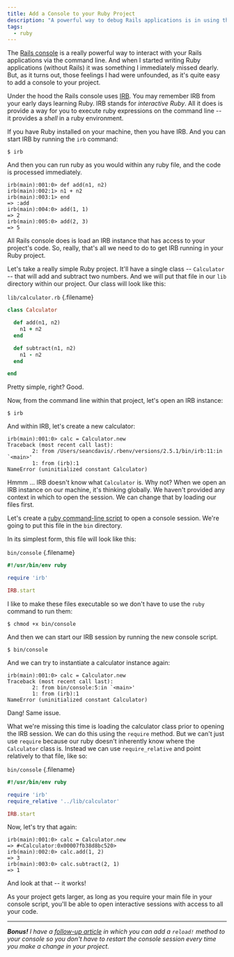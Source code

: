 ```yaml
---
title: Add a Console to your Ruby Project
description: "A powerful way to debug Rails applications is in using the Rails console. But even when you're not using Rails for your Ruby project, you can still have a console."
tags:
  - ruby
---
```


The [Rails console](https://guides.rubyonrails.org/command_line.html#rails-console) is a really powerful way to interact with your Rails applications via the command line. And when I started writing Ruby applications (without Rails) it was something I immediately missed dearly. But, as it turns out, those feelings I had were unfounded, as it's quite easy to add a console to your project.

Under the hood the Rails console uses [IRB](http://ruby-doc.org/stdlib-2.5.1/libdoc/irb/rdoc/IRB.html). You may remember IRB from your early days learning Ruby. IRB stands for _interactive Ruby_. All it does is provide a way for you to execute ruby expressions on the command line -- it provides a _shell_ in a ruby environment.

If you have Ruby installed on your machine, then you have IRB. And you can start IRB by running the `irb` command:

    $ irb

And then you can run ruby as you would within any ruby file, and the code is processed immediately.

    irb(main):001:0> def add(n1, n2)
    irb(main):002:1> n1 + n2
    irb(main):003:1> end
    => :add
    irb(main):004:0> add(1, 1)
    => 2
    irb(main):005:0> add(2, 3)
    => 5

All Rails console does is load an IRB instance that has access to your project's code. So, really, that's all we need to do to get IRB running in your Ruby project.

Let's take a really simple Ruby project. It'll have a single class -- `Calculator` -- that will add and subtract two numbers. And we will put that file in our `lib` directory within our project. Our class will look like this:

`lib/calculator.rb` {.filename}

```rb
class Calculator

  def add(n1, n2)
    n1 + n2
  end

  def subtract(n1, n2)
    n1 - n2
  end

end
```

Pretty simple, right? Good.

Now, from the command line within that project, let's open an IRB instance:

    $ irb

And within IRB, let's create a new calculator:

    irb(main):001:0> calc = Calculator.new
    Traceback (most recent call last):
            2: from /Users/seancdavis/.rbenv/versions/2.5.1/bin/irb:11:in `<main>'
            1: from (irb):1
    NameError (uninitialized constant Calculator)

Hmmm ... IRB doesn't know what `Calculator` is. Why not? When we open an IRB instance on our machine, it's thinking globally. We haven't provided any context in which to open the session. We can change that by loading our files first.

Let's create a [ruby command-line script](/command-line-scripts-using-ruby.html) to open a console session. We're going to put this file in the `bin` directory.

In its simplest form, this file will look like this:

`bin/console` {.filename}

```rb
#!/usr/bin/env ruby

require 'irb'

IRB.start
```

I like to make these files executable so we don't have to use the `ruby` command to run them:

    $ chmod +x bin/console

And then we can start our IRB session by running the new console script.

    $ bin/console

And we can try to instantiate a calculator instance again:

    irb(main):001:0> calc = Calculator.new
    Traceback (most recent call last):
            2: from bin/console:5:in `<main>'
            1: from (irb):1
    NameError (uninitialized constant Calculator)

Dang! Same issue.

What we're missing this time is loading the calculator class prior to opening the IRB session. We can do this using the `require` method. But we can't just use `require` because our ruby doesn't inherently know where the `Calculator` class is. Instead we can use `require_relative` and point relatively to that file, like so:

`bin/console` {.filename}

```rb
#!/usr/bin/env ruby

require 'irb'
require_relative '../lib/calculator'

IRB.start
```

Now, let's try that again:

    irb(main):001:0> calc = Calculator.new
    => #<Calculator:0x00007fb38d8bc520>
    irb(main):002:0> calc.add(1, 2)
    => 3
    irb(main):003:0> calc.subtract(2, 1)
    => 1

And look at that -- it works!

As your project gets larger, as long as you require your main file in your console script, you'll be able to open interactive sessions with access to all your code.

---

_**Bonus!** I have a [follow-up article](/add-reload-method-to-ruby-console.html) in which you can add a `reload!` method to your console so you don't have to restart the console session every time you make a change in your project._
